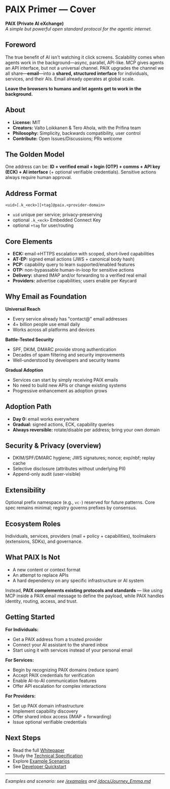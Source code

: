 # PAIX Primer — Cover

**PAIX (Private AI eXchange)**  
*A simple but powerful open standard protocol for the agentic internet.*

## Foreword

The true benefit of AI isn't watching it click screens. Scalability comes when agents work in the background—async, parallel, API-like. MCP gives agents an API interface, but not a universal channel. PAIX upgrades the channel we all share—**email**—into a **shared, structured interface** for individuals, services, and their AIs. Email already operates at global scale.

**Leave the browsers to humans and let agents get to work in the background.**

## About

- **License:** MIT  
- **Creators:** Valto Loikkanen & Tero Ahola, with the Prifina team  
- **Philosophy:** Simplicity, backwards compatibility, user control  
- **Contribute:** Open Issues/Discussions; PRs welcome

## The Golden Model

One address can be: **ID + verified email + login (OTP) + comms + API key (ECK) + AI interface** (+ optional verifiable credentials). Sensitive actions always require human approval.

## Address Format

```
<uid>[.k_<eck>][+tag]@paix.<provider-domain>
```

- `uid` unique per service; privacy-preserving  
- optional `.k_<eck>` Embedded Connect Key  
- optional `+tag` for user/routing

## Core Elements

- **ECK:** email→HTTPS escalation with scoped, short-lived capabilities  
- **AT-EP:** signed email actions (JWS + canonical body hash)  
- **PCP:** capability query to learn supported/enabled features  
- **OTP:** non-bypassable human-in-loop for sensitive actions  
- **Delivery:** shared IMAP and/or forwarding to a verified real email  
- **Providers:** advertise capabilities; users enable per Keycard

## Why Email as Foundation

**Universal Reach**
- Every service already has "contact@" email addresses
- 4+ billion people use email daily
- Works across all platforms and devices

**Battle-Tested Security**
- SPF, DKIM, DMARC provide strong authentication
- Decades of spam filtering and security improvements
- Well-understood by developers and security teams

**Gradual Adoption**
- Services can start by simply receiving PAIX emails
- No need to build new APIs or change existing systems
- Progressive enhancement as adoption grows

## Adoption Path

- **Day 0:** email works everywhere
- **Gradual:** signed actions, ECK, capability queries
- **Always reversible:** rotate/disable per address; bring your own domain

## Security & Privacy (overview)

- DKIM/SPF/DMARC hygiene; JWS signatures; nonce; exp/nbf; replay cache
- Selective disclosure (attributes without underlying PII)
- Append-only audit (user-visible)

## Extensibility

Optional prefix namespace (e.g., `vc-`) reserved for future patterns. Core spec remains minimal; registry governs prefixes by consensus.

## Ecosystem Roles

Individuals, services, providers (mail + policy + capabilities), toolmakers (extensions, SDKs), and governance.

## What PAIX Is Not

- A new content or context format
- An attempt to replace APIs
- A hard dependency on any specific infrastructure or AI system

Instead, **PAIX complements existing protocols and standards** — like using MCP inside a PAIX email message to define the payload, while PAIX handles identity, routing, access, and trust.

## Getting Started

**For Individuals:**
- Get a PAIX address from a trusted provider
- Connect your AI assistant to the shared inbox
- Start using it with services instead of your personal email

**For Services:**
- Begin by recognizing PAIX domains (reduce spam)
- Accept PAIX credentials for verification
- Enable AI-to-AI communication features
- Offer API escalation for complex interactions

**For Providers:**
- Set up PAIX domain infrastructure
- Implement capability discovery
- Offer shared inbox access (IMAP + forwarding)
- Issue optional verifiable credentials

## Next Steps

- Read the full [Whitepaper](Whitepaper.md)
- Study the [Technical Specification](Spec_v0.1.md)
- Explore [Example Scenarios](Journey_Emma.md)
- See [Developer Quickstart](Developer_Quickstart.md)

---

*Examples and scenario: see [/examples](../examples) and [/docs/Journey_Emma.md](Journey_Emma.md)*